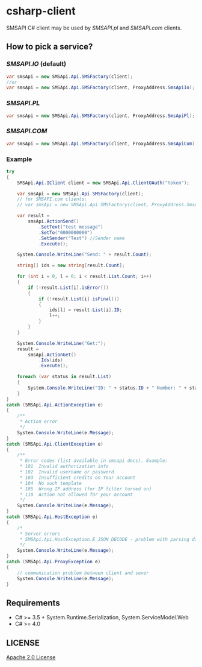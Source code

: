 csharp-client
===========

SMSAPI C# client may be used by *SMSAPI.pl* and *SMSAPI.com* clients.

## How to pick a service?

### *SMSAPI.IO* (default)

```c#
var smsApi = new SMSApi.Api.SMSFactory(client);
//or
var smsApi = new SMSApi.Api.SMSFactory(client, ProxyAddress.SmsApiIo);
```

### *SMSAPI.PL*

```c#
var smsApi = new SMSApi.Api.SMSFactory(client, ProxyAddress.SmsApiPl);
```

### *SMSAPI.COM*

```c#
var smsApi = new SMSApi.Api.SMSFactory(client, ProxyAddress.SmsApiCom);
```


### Example

```c#
try
{
	SMSApi.Api.IClient client = new SMSApi.Api.ClientOAuth("token");

	var smsApi = new SMSApi.Api.SMSFactory(client);
	// for SMSAPI.com clients:
	// var smsApi = new SMSApi.Api.SMSFactory(client, ProxyAddress.SmsApiCom);

	var result =
		smsApi.ActionSend()
			.SetText("test message")
			.SetTo("0000000000")
			.SetSender("Test") //Sender name
			.Execute();

	System.Console.WriteLine("Send: " + result.Count);

	string[] ids = new string[result.Count];

	for (int i = 0, l = 0; i < result.List.Count; i++)
	{
		if (!result.List[i].isError())
		{
			if (!result.List[i].isFinal())
			{
				ids[l] = result.List[i].ID;
				l++;
			}
		}
	}

	System.Console.WriteLine("Get:");
	result =
		smsApi.ActionGet()
			.Ids(ids)
			.Execute();

	foreach (var status in result.List)
	{
		System.Console.WriteLine("ID: " + status.ID + " Number: " + status.Number + " Points:" + status.Points + " Status:" + status.Status + " IDx: " + status.IDx);
	}
}
catch (SMSApi.Api.ActionException e)
{
	/**
	 * Action error
	 */
	System.Console.WriteLine(e.Message);
}
catch (SMSApi.Api.ClientException e)
{
	/**
	 * Error codes (list available in smsapi docs). Example:
	 * 101 	Invalid authorization info
	 * 102 	Invalid username or password
	 * 103 	Insufficient credits on Your account
	 * 104 	No such template
	 * 105 	Wrong IP address (for IP filter turned on)
	 * 110	Action not allowed for your account
	 */
	System.Console.WriteLine(e.Message);
}
catch (SMSApi.Api.HostException e)
{
	/* 
	 * Server errors
	 * SMSApi.Api.HostException.E_JSON_DECODE - problem with parsing data
	 */
	System.Console.WriteLine(e.Message);
}
catch (SMSApi.Api.ProxyException e)
{
	// communication problem between client and sever
	System.Console.WriteLine(e.Message);
}
```

## Requirements

* C# >= 3.5 + System.Runtime.Serialization, System.ServiceModel.Web
* C# >= 4.0

## LICENSE
[Apache 2.0 License](https://github.com/smsapi/smsapi-php-client/blob/master/LICENSE)
